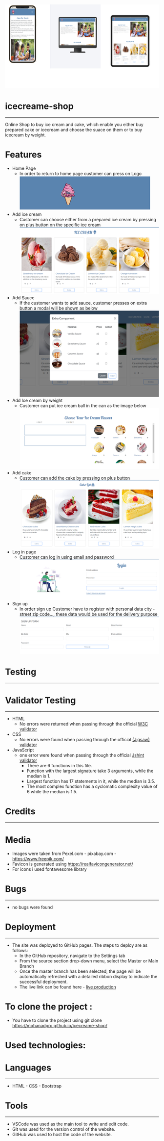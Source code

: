 ![Website on different pages](assets/images/site-on-different-pages.png)
# icecreame-shop
---
Online Shop to buy ice cream and cake, which enable you either buy prepared cake or icecream and choose the suace on them or to buy icecream by weight.

# Features
* Home Page
    * In order to return to home page customer can press on Logo            
![](assets/images/logo-reamdme.png)
* Add ice cream
    * Customer can choose either from a prepared ice cream by pressing on plus button on the specific ice cream
![](assets/images/buy-ice-cream.png)
* Add Sauce
    * If the customer wants to add sauce, customer presses on extra button a modal will be shown as below
![](assets/images/extra-sauce.png)
* Add Ice cream by weight
    * Customer can put ice cream ball in the can as the image below
![](assets/images/buy-ice-cream-per-weight.png)
* Add cake
    * Customer can add the cake by pressing on plus button              
![](assets/images/buy-cake.png)
* Log in page
    *  Customer can log in using email and password                 
![](assets/images/login-reamdme.png)
* Sign up
    *  In order sign up Customer have to register with personal data city - street zip code..., these data would be used for the delivery purpose
![](assets/images/sign-up-readme.png)


# Testing
---
# Validator Testing
---
* HTML
    * No errors were returned when passing through the official [W3C validator](https://validator.w3.org/#validate_by_input)
* CSS
    * No errors were found when passing through the official [(Jigsaw) validator](https://jigsaw.w3.org/css-validator/#validate_by_input)
* JavaScript
    * one error were found when passing through the official [Jshint validator](https://jshint.com/)
        * There are 6 functions in this file.
        * Function with the largest signature take 3 arguments, while the median is 1.
        * Largest function has 17 statements in it, while the median is 3.5.
        * The most complex function has a cyclomatic complexity value of 6 while the median is 1.5.

# Credits 
---
# Media
* Images were taken from Pexel.com - pixabay.com - https://www.freepik.com/
* Favicon is generated using https://realfavicongenerator.net/
* For icons i used fontawesome library

# Bugs
---
* no bugs were found

# Deployment
---
* The site was deployed to GitHub pages. The steps to deploy are as follows:
    * In the GitHub repository, navigate to the Settings tab
    * From the source section drop-down menu, select the Master or Main Branch
    * Once the master branch has been selected, the page will be automatically refreshed with a detailed ribbon display to indicate the successful deployment.
    * The live link can be found here - [live production](https://mohanadpro.github.io/icecreame-shop/)

# To clone the project :
* You have to clone the project using git clone https://mohanadpro.github.io/icecreame-shop/

# Used technologies:  
# Languages 
---
*  HTML - CSS - Bootstrap
# Tools
---
* VSCode was used as the main tool to write and edit code.
* Git was used for the version control of the website.
* GitHub was used to host the code of the website.

